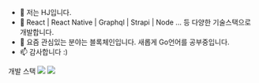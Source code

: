 - 👋 저는 HJ입니다.
- 👀 React | React Native | Graphql | Strapi | Node ... 등 다양한 기술스택으로 개발합니다. 
- 🌱 요즘 관심있는 분야는 블록체인입니다. 새롭게 Go언어를 공부중입니다. 
- 📫 감사합니다 :)

<!---
hojunin/hojunin is a ✨ special ✨ repository because its `README.md` (this file) appears on your GitHub profile.
You can click the Preview link to take a look at your changes.
--->
개발 스택
<img src="https://img.shields.io/badge/Python-3766AB?style=flat-square&logo=Python&logoColor=white"/>
<a href="https://velog.io/@colorful-stars" target="_blank"><img src="https://img.shields.io/badge/Notion-20c997?style=flat-square&logo=Notion&logoColor=white"/></a>
